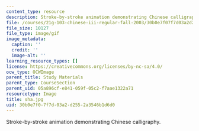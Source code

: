 ```yaml
---
content_type: resource
description: Stroke-by-stroke animation demonstrating Chinese calligraphy.
file: /courses/21g-103-chinese-iii-regular-fall-2003/30b0e7f07f7d03a2d2552a3546b1d6d0_sha.jpg
file_size: 10127
file_type: image/gif
image_metadata:
  caption: ''
  credit: ''
  image-alt: ''
learning_resource_types: []
license: https://creativecommons.org/licenses/by-nc-sa/4.0/
ocw_type: OCWImage
parent_title: Study Materials
parent_type: CourseSection
parent_uid: 05a896cf-e841-059f-05c2-f7aae1322a71
resourcetype: Image
title: sha.jpg
uid: 30b0e7f0-7f7d-03a2-d255-2a3546b1d6d0
---
```

Stroke-by-stroke animation demonstrating Chinese calligraphy.